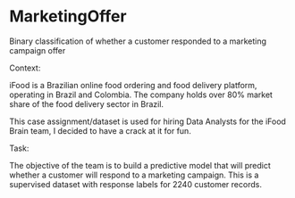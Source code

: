 # MarketingOffer
Binary classification of whether a customer responded to a marketing campaign offer

Context:

iFood is a Brazilian online food ordering and food delivery platform, operating in Brazil and Colombia. The company holds over 80% market share of the food delivery sector in Brazil.

This case assignment/dataset is used for hiring Data Analysts for the iFood Brain team, I decided to have a crack at it for fun.

Task:

The objective of the team is to build a predictive model that will predict whether a customer will respond to a marketing campaign. This is a supervised dataset with response labels for 2240 customer records.
